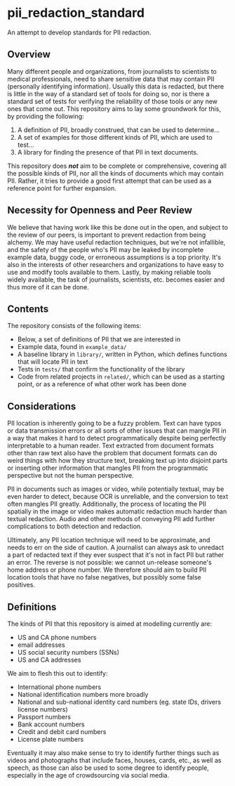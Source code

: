 # pii_redaction_standard

An attempt to develop standards for PII redaction.

## Overview

Many different people and organizations, from journalists to scientists to medical professionals, need to share sensitive data that may contain PII (personally identifying information). Usually this data is redacted, but there is little in the way of a standard set of tools for doing so, nor is there a standard set of tests for verifying the reliability of those tools or any new ones that come out. This repository aims to lay some groundwork for this, by providing the following:

1. A definition of PII, broadly construed, that can be used to determine...
2. A set of examples for those different kinds of PII, which are used to test...
3. A library for finding the presence of that PII in text documents.

This repository does ***not*** aim to be complete or comprehensive, covering all the possible kinds of PII, nor all the kinds of documents which may contain PII. Rather, it tries to provide a good first attempt that can be used as a reference point for further expansion.

## Necessity for Openness and Peer Review

We believe that having work like this be done out in the open, and subject to the review of our peers, is important to prevent redaction from being alchemy. We may have useful redaction techniques, but we're not infallible, and the safety of the people who's PII may be leaked by incomplete example data, buggy code, or erroneous assumptions is a top priority. It's also in the interests of other researchers and organizations to have easy to use and modify tools available to them. Lastly, by making reliable tools widely available, the task of journalists, scientists, etc. becomes easier and thus more of it can be done.

## Contents

The repository consists of the following items:

- Below, a set of definitions of PII that we are interested in
- Example data, found in `example_data/`
- A baseline library in `library/`, written in Python, which defines functions that will locate PII in text
- Tests in `tests/` that confirm the functionality of the library
- Code from related projects in `related/`, which can be used as a starting point, or as a reference of what other work has been done

## Considerations

PII location is inherently going to be a fuzzy problem. Text can have typos or data transmission errors or all sorts of other issues that can mangle PII in a way that makes it hard to detect programmatically despite being perfectly interpretable to a human reader. Text extracted from document formats other than raw text also have the problem that document formats can do weird things with how they structure text, breaking text up into disjoint parts or inserting other information that mangles PII from the programmatic perspective but not the human perspective.

PII in documents such as images or video, while potentially textual, may be even harder to detect, because OCR is unreliable, and the conversion to text often mangles PII greatly. Additionally, the process of locating the PII spatially in the image or video makes automatic redaction much harder than textual redaction. Audio and other methods of conveying PII add further complications to both detection and redaction.

Ultimately, any PII location technique will need to be approximate, and needs to err on the side of caution. A journalist can always ask to unredact a part of redacted text if they ever suspect that it's not in fact PII but rather an error. The reverse is not possible: we cannot un-release someone's home address or phone number. We therefore should aim to build PII location tools that have no false negatives, but possibly some false positives.

## Definitions

The kinds of PII that this repository is aimed at modelling currently are:

- US and CA phone numbers
- email addresses
- US social security numbers (SSNs)
- US and CA addresses

We aim to flesh this out to identify:

- International phone numbers
- National identification numbers more broadly
- National and sub-national identity card numbers (eg. state IDs, drivers license numbers)
- Passport numbers
- Bank account numbers
- Credit and debit card numbers
- License plate numbers

Eventually it may also make sense to try to identify further things such as videos and photographs that include faces, houses, cards, etc., as well as speech, as those can also be used to some degree to identify people, especially in the age of crowdsourcing via social media.
